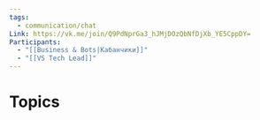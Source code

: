 ```yaml
---
tags:
  - communication/chat
Link: https://vk.me/join/Q9PdNprGa3_hJMjDOzQbNfDjXb_YE5CppDY=
Participants:
  - "[[Business & Bots|Кабанчики]]"
  - "[[VS Tech Lead]]"
---
```

# Topics
